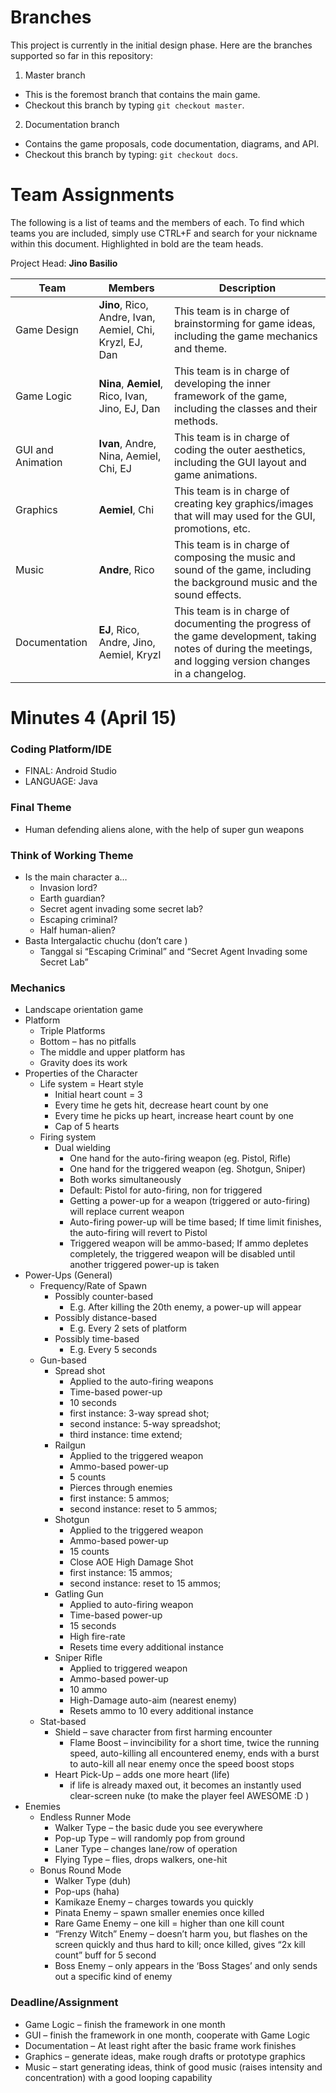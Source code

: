 # Branches

This project is currently in the initial design phase. Here are the branches supported so far in this repository:

1. Master branch
  - This is the foremost branch that contains the main game.
  - Checkout this branch by typing `git checkout master`.
2. Documentation branch
  - Contains the game proposals, code documentation, diagrams, and API.
  - Checkout this branch by typing: `git checkout docs`.

# Team Assignments

The following is a list of teams and the members of each. To find which teams you are included, simply use CTRL+F and search for your nickname within this document. Highlighted in bold are the team heads.

Project Head: **Jino Basilio**

Team | Members | Description
-----|---------|------------
Game Design | **Jino**, Rico, Andre, Ivan,  Aemiel, Chi, Kryzl, EJ, Dan | This team is in charge of brainstorming for game ideas, including the game mechanics and theme.
Game Logic | **Nina**, **Aemiel**, Rico, Ivan, Jino, EJ, Dan | This team is in charge of developing the inner framework of the game, including the classes and their methods.
GUI and Animation | **Ivan**, Andre, Nina, Aemiel, Chi, EJ | This team is in charge of coding the outer aesthetics, including the GUI layout and game animations.
Graphics | **Aemiel**, Chi | This team is in charge of creating key graphics/images that will may used for the GUI, promotions, etc.
Music | **Andre**, Rico | This team is in charge of composing the music and sound of the game, including the background music and the sound effects.
Documentation | **EJ**, Rico, Andre, Jino, Aemiel, Kryzl | This team is in charge of documenting the progress of the game development, taking notes of during the meetings, and logging version changes in a changelog.

# Minutes 4 (April 15)

### Coding Platform/IDE
  - FINAL: Android Studio
  - LANGUAGE: Java

### Final Theme
  - Human defending aliens alone, with the help of super gun weapons

### Think of Working Theme
  - Is the main character a…
    - Invasion lord?
    - Earth guardian?
    - Secret agent invading some secret lab?
    - Escaping criminal?
    - Half human-alien?
  - Basta Intergalactic chuchu (don’t care )
    - Tanggal si “Escaping Criminal” and “Secret Agent Invading some Secret Lab”

### Mechanics
  - Landscape orientation game
  - Platform  
    - Triple Platforms
    - Bottom – has no pitfalls
    - The middle and upper platform has
    - Gravity does its work
  - Properties of the Character
    - Life system = Heart style
      - Initial heart count = 3
      - Every time he gets hit, decrease heart count by one
      - Every time he picks up heart, increase heart count by one
      - Cap of 5 hearts
    - Firing system
      - Dual wielding
        - One hand for the auto-firing weapon (eg. Pistol, Rifle)
        - One hand for the triggered weapon (eg. Shotgun, Sniper)
        - Both works simultaneously
        - Default: Pistol for auto-firing, non for triggered
        - Getting a power-up for a weapon (triggered or auto-firing) will replace current weapon
        - Auto-firing power-up will be time based; If time limit finishes, the auto-firing will revert to Pistol
        - Triggered weapon will be ammo-based; If ammo depletes completely, the triggered weapon will be disabled until another triggered power-up is taken
  - Power-Ups (General)
    - Frequency/Rate of Spawn
      - Possibly counter-based
        - E.g. After killing the 20th enemy, a power-up will appear
      - Possibly distance-based
        - E.g. Every 2 sets of platform
      - Possibly time-based
        - E.g. Every 5 seconds
    - Gun-based
      - Spread shot
        - Applied to the auto-firing weapons
        - Time-based power-up
        - 10 seconds
        - first instance: 3-way spread shot;
        - second instance: 5-way spreadshot; 
        - third instance: time extend;
      - Railgun
        - Applied to the triggered weapon
        - Ammo-based power-up
        - 5 counts
        - Pierces through enemies
        - first instance: 5 ammos;
        - second instance: reset to 5 ammos;
      - Shotgun
        - Applied to the triggered weapon
        - Ammo-based power-up
        - 15 counts
        - Close AOE High Damage Shot
        - first instance: 15 ammos;
        - second instance: reset to 15 ammos;
      - Gatling Gun
        - Applied to auto-firing weapon
        - Time-based power-up
        - 15 seconds
        - High fire-rate
        - Resets time every additional instance
      - Sniper Rifle
        - Applied to triggered weapon
        - Ammo-based power-up
        - 10 ammo
        - High-Damage auto-aim (nearest enemy)
        - Resets ammo to 10 every additional instance
    - Stat-based
      - Shield – save character from first harming encounter
        - Flame Boost – invincibility for a short time, twice the running speed, auto-killing all encountered enemy, ends with a burst to auto-kill all near enemy once the speed boost stops
      - Heart Pick-Up – adds one more heart (life)
        - if life is already maxed out, it becomes an instantly used clear-screen nuke (to make the player feel AWESOME :D )
  - Enemies 
    - Endless Runner Mode
      - Walker Type – the basic dude you see everywhere
      - Pop-up Type – will randomly pop from ground
      - Laner Type – changes lane/row of operation
      - Flying Type – flies, drops walkers, one-hit
    - Bonus Round Mode
      - Walker Type (duh)
      - Pop-ups (haha)
      - Kamikaze Enemy – charges towards you quickly
      - Pinata Enemy – spawn smaller enemies once killed
      - Rare Game Enemy – one kill = higher than one kill count
      - “Frenzy Witch” Enemy – doesn’t harm you, but flashes on the screen quickly and thus hard to kill; once killed, gives “2x kill count” buff for 5 second
      - Boss Enemy –  only appears in the ‘Boss Stages’ and only sends out a specific kind of enemy

### Deadline/Assignment
  - Game Logic – finish the framework in one month
  - GUI – finish the framework in one month, cooperate with Game Logic
  - Documentation – At least right after the basic frame work finishes
  - Graphics – generate ideas, make rough drafts or prototype graphics
  - Music – start generating ideas, think of good music (raises intensity and concentration) with a good looping capability
